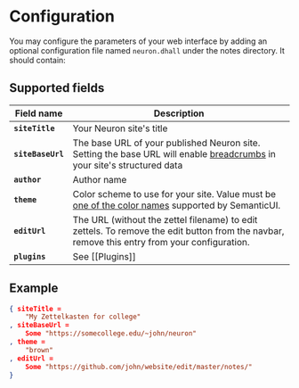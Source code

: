 # Configuration

You may configure the parameters of your web interface by adding an optional configuration file named `neuron.dhall` under the notes directory. It should contain:

## Supported fields

| Field name        | Description                                                                                                                                                                                |
|-------------------|--------------------------------------------------------------------------------------------------------------------------------------------------------------------------------------------|
| **`siteTitle`**   | Your Neuron site's title                                                                                                                                                                   |
| **`siteBaseUrl`** | The base URL of your published Neuron site. Setting the base URL will enable [breadcrumbs](https://developers.google.com/search/docs/data-types/breadcrumb) in your site's structured data |
| **`author`**      | Author name                                                                                                                                                                                |
| **`theme`**       | Color scheme to use for your site. Value must be [one of the color names](https://semantic-ui.com/usage/theming.html#sitewide-defaults) supported by SemanticUI.                           |
| **`editUrl`**     | The URL (without the zettel filename) to edit zettels. To remove the edit button from the navbar, remove this entry from your configuration.                                               |
| **`plugins`**     | See [[Plugins]]                                                                                                                                                                            |
## Example 

```json
{ siteTitle =
    "My Zettelkasten for college"
, siteBaseUrl =
    Some "https://somecollege.edu/~john/neuron"
, theme =
    "brown"
, editUrl =
    Some "https://github.com/john/website/edit/master/notes/"
}
```

